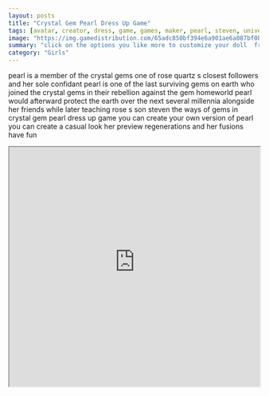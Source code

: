 ```yaml
---
layout: posts
title: "Crystal Gem Pearl Dress Up Game"
tags: [avatar, creator, dress, game, games, maker, pearl, steven, universe, crystal, gem, free, online, games, oyna, game, free, games, play, play, games]
image: "https://img.gamedistribution.com/65adc850bf394e6a901ae6a087bf0b2c.jpg"
summary: "click on the options you like more to customize your doll  free online games oyna game free games play play games"
category: "Girls"
---
```


pearl is a member of the crystal gems one of rose quartz s closest followers and her sole confidant pearl is one of the last surviving gems on earth who joined the crystal gems in their rebellion against the gem homeworld pearl would afterward protect the earth over the next several millennia alongside her friends while later teaching rose s son steven the ways of gems in crystal gem pearl dress up game you can create your own version of pearl you can create a casual look her preview regenerations and her fusions have fun

<iframe width="100%" height="480px;" src="https://html5.gamedistribution.com/65adc850bf394e6a901ae6a087bf0b2c/"></iframe>